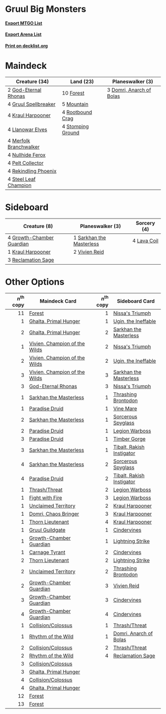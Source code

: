# Gruul Big Monsters

#### [Export MTGO List](../collection/Gruul%20Big%20Monsters/Gruul%20Big%20Monsters.txt)
#### [Export Arena List](../collection/Gruul%20Big%20Monsters/Gruul%20Big%20Monsters_arena.txt)
#### [Print on decklist.org](http://decklist.org/?deckmain=3%09Domri,%20Anarch%20of%20Bolas%0A10%09Forest%0A2%09God-Eternal%20Rhonas%0A4%09Gruul%20Spellbreaker%0A4%09Kraul%20Harpooner%0A4%09Llanowar%20Elves%0A4%09Merfolk%20Branchwalker%0A5%09Mountain%0A4%09Nullhide%20Ferox%0A4%09Pelt%20Collector%0A4%09Rekindling%20Phoenix%0A4%09Rootbound%20Crag%0A4%09Steel%20Leaf%20Champion%0A4%09Stomping%20Ground&deckside=4%09Growth-Chamber%20Guardian%0A1%09Kraul%20Harpooner%0A4%09Lava%20Coil%0A3%09Reclamation%20Sage%0A1%09Sarkhan%20the%20Masterless%0A2%09Vivien%20Reid)
# Maindeck

|                                          Creature (34)                                          |                                         Land (23)                                          |                                         Planeswalker (3)                                          |
|-------------------------------------------------------------------------------------------------|--------------------------------------------------------------------------------------------|---------------------------------------------------------------------------------------------------|
|2 [God-Eternal Rhonas](http://gatherer.wizards.com/Pages/Card/Details.aspx?multiverseid=461090)  |10 [Forest](http://gatherer.wizards.com/Pages/Card/Details.aspx?multiverseid=439860)        |3 [Domri, Anarch of Bolas](http://gatherer.wizards.com/Pages/Card/Details.aspx?multiverseid=461118)|
|4 [Gruul Spellbreaker](http://gatherer.wizards.com/Pages/Card/Details.aspx?multiverseid=457323)  |5 [Mountain](http://gatherer.wizards.com/Pages/Card/Details.aspx?multiverseid=439859)       |                                                                                                   |
|4 [Kraul Harpooner](http://gatherer.wizards.com/Pages/Card/Details.aspx?multiverseid=452886)     |4 [Rootbound Crag](http://gatherer.wizards.com/Pages/Card/Details.aspx?multiverseid=420934) |                                                                                                   |
|4 [Llanowar Elves](http://gatherer.wizards.com/Pages/Card/Details.aspx?multiverseid=129626)      |4 [Stomping Ground](http://gatherer.wizards.com/Pages/Card/Details.aspx?multiverseid=405110)|                                                                                                   |
|4 [Merfolk Branchwalker](http://gatherer.wizards.com/Pages/Card/Details.aspx?multiverseid=435353)|                                                                                            |                                                                                                   |
|4 [Nullhide Ferox](http://gatherer.wizards.com/Pages/Card/Details.aspx?multiverseid=452888)      |                                                                                            |                                                                                                   |
|4 [Pelt Collector](http://gatherer.wizards.com/Pages/Card/Details.aspx?multiverseid=452891)      |                                                                                            |                                                                                                   |
|4 [Rekindling Phoenix](http://gatherer.wizards.com/Pages/Card/Details.aspx?multiverseid=439768)  |                                                                                            |                                                                                                   |
|4 [Steel Leaf Champion](http://gatherer.wizards.com/Pages/Card/Details.aspx?multiverseid=443070) |                                                                                            |                                                                                                   |


# Sideboard

|                                            Creature (8)                                            |                                         Planeswalker (3)                                          |                                     Sorcery (4)                                      |
|----------------------------------------------------------------------------------------------------|---------------------------------------------------------------------------------------------------|--------------------------------------------------------------------------------------|
|4 [Growth-Chamber Guardian](http://gatherer.wizards.com/Pages/Card/Details.aspx?multiverseid=457272)|1 [Sarkhan the Masterless](http://gatherer.wizards.com/Pages/Card/Details.aspx?multiverseid=461070)|4 [Lava Coil](http://gatherer.wizards.com/Pages/Card/Details.aspx?multiverseid=452858)|
|1 [Kraul Harpooner](http://gatherer.wizards.com/Pages/Card/Details.aspx?multiverseid=452886)        |2 [Vivien Reid](http://gatherer.wizards.com/Pages/Card/Details.aspx?multiverseid=447344)           |                                                                                      |
|3 [Reclamation Sage](http://gatherer.wizards.com/Pages/Card/Details.aspx?multiverseid=389651)       |                                                                                                   |                                                                                      |


# Other Options

|*n*<sup>th</sup> copy|                                             Maindeck Card                                              |*n*<sup>th</sup> copy|                                           Sideboard Card                                           |
|--------------------:|--------------------------------------------------------------------------------------------------------|--------------------:|----------------------------------------------------------------------------------------------------|
|                   11|[Forest](http://gatherer.wizards.com/Pages/Card/Details.aspx?multiverseid=439860)                       |                    1|[Nissa's Triumph](http://gatherer.wizards.com/Pages/Card/Details.aspx?multiverseid=461097)          |
|                    1|[Ghalta, Primal Hunger](http://gatherer.wizards.com/Pages/Card/Details.aspx?multiverseid=456564)        |                    1|[Ugin, the Ineffable](http://gatherer.wizards.com/Pages/Card/Details.aspx?multiverseid=460929)      |
|                    2|[Ghalta, Primal Hunger](http://gatherer.wizards.com/Pages/Card/Details.aspx?multiverseid=456564)        |                    2|[Sarkhan the Masterless](http://gatherer.wizards.com/Pages/Card/Details.aspx?multiverseid=461070)   |
|                    1|[Vivien, Champion of the Wilds](http://gatherer.wizards.com/Pages/Card/Details.aspx?multiverseid=461107)|                    2|[Nissa's Triumph](http://gatherer.wizards.com/Pages/Card/Details.aspx?multiverseid=461097)          |
|                    2|[Vivien, Champion of the Wilds](http://gatherer.wizards.com/Pages/Card/Details.aspx?multiverseid=461107)|                    2|[Ugin, the Ineffable](http://gatherer.wizards.com/Pages/Card/Details.aspx?multiverseid=460929)      |
|                    3|[Vivien, Champion of the Wilds](http://gatherer.wizards.com/Pages/Card/Details.aspx?multiverseid=461107)|                    3|[Sarkhan the Masterless](http://gatherer.wizards.com/Pages/Card/Details.aspx?multiverseid=461070)   |
|                    3|[God-Eternal Rhonas](http://gatherer.wizards.com/Pages/Card/Details.aspx?multiverseid=461090)           |                    3|[Nissa's Triumph](http://gatherer.wizards.com/Pages/Card/Details.aspx?multiverseid=461097)          |
|                    1|[Sarkhan the Masterless](http://gatherer.wizards.com/Pages/Card/Details.aspx?multiverseid=461070)       |                    1|[Thrashing Brontodon](http://gatherer.wizards.com/Pages/Card/Details.aspx?multiverseid=456570)      |
|                    1|[Paradise Druid](http://gatherer.wizards.com/Pages/Card/Details.aspx?multiverseid=461098)               |                    1|[Vine Mare](http://gatherer.wizards.com/Pages/Card/Details.aspx?multiverseid=447343)                |
|                    2|[Sarkhan the Masterless](http://gatherer.wizards.com/Pages/Card/Details.aspx?multiverseid=461070)       |                    1|[Sorcerous Spyglass](http://gatherer.wizards.com/Pages/Card/Details.aspx?multiverseid=435407)       |
|                    2|[Paradise Druid](http://gatherer.wizards.com/Pages/Card/Details.aspx?multiverseid=461098)               |                    1|[Legion Warboss](http://gatherer.wizards.com/Pages/Card/Details.aspx?multiverseid=452859)           |
|                    3|[Paradise Druid](http://gatherer.wizards.com/Pages/Card/Details.aspx?multiverseid=461098)               |                    1|[Timber Gorge](http://gatherer.wizards.com/Pages/Card/Details.aspx?multiverseid=429677)             |
|                    3|[Sarkhan the Masterless](http://gatherer.wizards.com/Pages/Card/Details.aspx?multiverseid=461070)       |                    1|[Tibalt, Rakish Instigator](http://gatherer.wizards.com/Pages/Card/Details.aspx?multiverseid=461073)|
|                    4|[Sarkhan the Masterless](http://gatherer.wizards.com/Pages/Card/Details.aspx?multiverseid=461070)       |                    2|[Sorcerous Spyglass](http://gatherer.wizards.com/Pages/Card/Details.aspx?multiverseid=435407)       |
|                    4|[Paradise Druid](http://gatherer.wizards.com/Pages/Card/Details.aspx?multiverseid=461098)               |                    2|[Tibalt, Rakish Instigator](http://gatherer.wizards.com/Pages/Card/Details.aspx?multiverseid=461073)|
|                    1|[Thrash/Threat](http://gatherer.wizards.com/Pages/Card/Details.aspx?multiverseid=457373)                |                    2|[Legion Warboss](http://gatherer.wizards.com/Pages/Card/Details.aspx?multiverseid=452859)           |
|                    1|[Fight with Fire](http://gatherer.wizards.com/Pages/Card/Details.aspx?multiverseid=443007)              |                    3|[Legion Warboss](http://gatherer.wizards.com/Pages/Card/Details.aspx?multiverseid=452859)           |
|                    1|[Unclaimed Territory](http://gatherer.wizards.com/Pages/Card/Details.aspx?multiverseid=435419)          |                    2|[Kraul Harpooner](http://gatherer.wizards.com/Pages/Card/Details.aspx?multiverseid=452886)          |
|                    1|[Domri, Chaos Bringer](http://gatherer.wizards.com/Pages/Card/Details.aspx?multiverseid=457310)         |                    3|[Kraul Harpooner](http://gatherer.wizards.com/Pages/Card/Details.aspx?multiverseid=452886)          |
|                    1|[Thorn Lieutenant](http://gatherer.wizards.com/Pages/Card/Details.aspx?multiverseid=447339)             |                    4|[Kraul Harpooner](http://gatherer.wizards.com/Pages/Card/Details.aspx?multiverseid=452886)          |
|                    1|[Gruul Guildgate](http://gatherer.wizards.com/Pages/Card/Details.aspx?multiverseid=376359)              |                    1|[Cindervines](http://gatherer.wizards.com/Pages/Card/Details.aspx?multiverseid=457305)              |
|                    1|[Growth-Chamber Guardian](http://gatherer.wizards.com/Pages/Card/Details.aspx?multiverseid=457272)      |                    1|[Lightning Strike](http://gatherer.wizards.com/Pages/Card/Details.aspx?multiverseid=383299)         |
|                    1|[Carnage Tyrant](http://gatherer.wizards.com/Pages/Card/Details.aspx?multiverseid=435334)               |                    2|[Cindervines](http://gatherer.wizards.com/Pages/Card/Details.aspx?multiverseid=457305)              |
|                    2|[Thorn Lieutenant](http://gatherer.wizards.com/Pages/Card/Details.aspx?multiverseid=447339)             |                    2|[Lightning Strike](http://gatherer.wizards.com/Pages/Card/Details.aspx?multiverseid=383299)         |
|                    2|[Unclaimed Territory](http://gatherer.wizards.com/Pages/Card/Details.aspx?multiverseid=435419)          |                    2|[Thrashing Brontodon](http://gatherer.wizards.com/Pages/Card/Details.aspx?multiverseid=456570)      |
|                    2|[Growth-Chamber Guardian](http://gatherer.wizards.com/Pages/Card/Details.aspx?multiverseid=457272)      |                    3|[Vivien Reid](http://gatherer.wizards.com/Pages/Card/Details.aspx?multiverseid=447344)              |
|                    3|[Growth-Chamber Guardian](http://gatherer.wizards.com/Pages/Card/Details.aspx?multiverseid=457272)      |                    3|[Cindervines](http://gatherer.wizards.com/Pages/Card/Details.aspx?multiverseid=457305)              |
|                    4|[Growth-Chamber Guardian](http://gatherer.wizards.com/Pages/Card/Details.aspx?multiverseid=457272)      |                    4|[Cindervines](http://gatherer.wizards.com/Pages/Card/Details.aspx?multiverseid=457305)              |
|                    1|[Collision/Colossus](http://gatherer.wizards.com/Pages/Card/Details.aspx?multiverseid=457367)           |                    1|[Thrash/Threat](http://gatherer.wizards.com/Pages/Card/Details.aspx?multiverseid=457373)            |
|                    1|[Rhythm of the Wild](http://gatherer.wizards.com/Pages/Card/Details.aspx?multiverseid=457345)           |                    1|[Domri, Anarch of Bolas](http://gatherer.wizards.com/Pages/Card/Details.aspx?multiverseid=461118)   |
|                    2|[Collision/Colossus](http://gatherer.wizards.com/Pages/Card/Details.aspx?multiverseid=457367)           |                    2|[Thrash/Threat](http://gatherer.wizards.com/Pages/Card/Details.aspx?multiverseid=457373)            |
|                    2|[Rhythm of the Wild](http://gatherer.wizards.com/Pages/Card/Details.aspx?multiverseid=457345)           |                    4|[Reclamation Sage](http://gatherer.wizards.com/Pages/Card/Details.aspx?multiverseid=389651)         |
|                    3|[Collision/Colossus](http://gatherer.wizards.com/Pages/Card/Details.aspx?multiverseid=457367)           |                     |                                                                                                    |
|                    3|[Ghalta, Primal Hunger](http://gatherer.wizards.com/Pages/Card/Details.aspx?multiverseid=456564)        |                     |                                                                                                    |
|                    4|[Collision/Colossus](http://gatherer.wizards.com/Pages/Card/Details.aspx?multiverseid=457367)           |                     |                                                                                                    |
|                    4|[Ghalta, Primal Hunger](http://gatherer.wizards.com/Pages/Card/Details.aspx?multiverseid=456564)        |                     |                                                                                                    |
|                   12|[Forest](http://gatherer.wizards.com/Pages/Card/Details.aspx?multiverseid=439860)                       |                     |                                                                                                    |
|                   13|[Forest](http://gatherer.wizards.com/Pages/Card/Details.aspx?multiverseid=439860)                       |                     |                                                                                                    |

